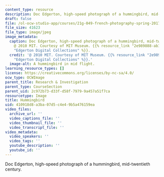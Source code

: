 ```yaml
---
content_type: resource
description: Doc Edgerton, high-speed photograph of a hummingbird, mid-twentieth century.
draft: false
file: /ol-ocw-studio-app/courses/21g-049-french-photography-spring-2017/410918d8a3ba07d5c4e49b5a476159ea_6.Research_Hummingbird.jpg
file_size: 41623
file_type: image/jpeg
image_metadata:
  caption: Doc Edgerton, high-speed photograph of a hummingbird, mid-twentieth century.
    @ 2010 MIT. Courtesy of MIT Museum. {{% resource_link "2e989888-ab1f-416e-a090-3fff64c81123"
    "Edgerton Digital Collections" %}}.
  credit: '@ 2010 MIT. Courtesy of MIT Museum. {{% resource_link "2e989888-ab1f-416e-a090-3fff64c81123"
    "Edgerton Digital Collections" %}}.'
  image-alt: A hummingbird in mid flight.
learning_resource_types: []
license: https://creativecommons.org/licenses/by-nc-sa/4.0/
ocw_type: OCWImage
parent_title: Research & Investigation
parent_type: CourseSection
parent_uid: 2c972b73-d33f-d58f-7979-9a457a51f7ca
resourcetype: Image
title: Hummingbird
uid: 410918d8-a3ba-07d5-c4e4-9b5a476159ea
video_files:
  archive_url: ''
  video_captions_file: ''
  video_thumbnail_file: ''
  video_transcript_file: ''
video_metadata:
  video_speakers: ''
  video_tags: ''
  youtube_description: ''
  youtube_id: ''
---
```

Doc Edgerton, high-speed photograph of a hummingbird, mid-twentieth century.